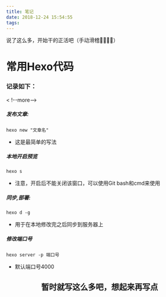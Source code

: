 ```yaml
---
title: 笔记
date: 2018-12-24 15:54:55
tags:
---
```

说了这么多，开始干的正活吧（手动滑稽🤪🤪🤪🤪）
# 常用Hexo代码
### 记录如下：
< !--more-->
##### 发布文章:
```hexo
hexo new "文章名"
```
-  这是最简单的写法

##### 本地开启预览
```hexo
hexo s
```
- 注意，开启后不能关闭该窗口，可以使用Git bash和cmd来使用


##### 同步,部署:
```hexo
hexo d -g
```
- 用于在本地修改完之后同步到服务器上

##### 修改端口号
```hexo
hexo server -p 端口号
```
- 默认端口号4000

## <center>暂时就写这么多吧，想起来再写点</center>
